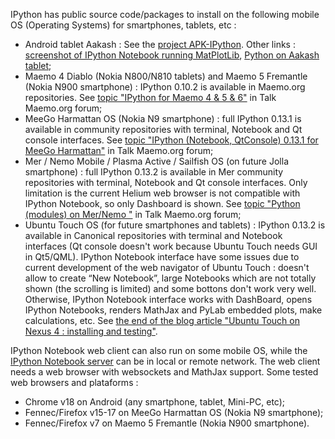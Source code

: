 IPython has public source code/packages to install on the following mobile OS (Operating Systems) for smartphones, tablets, etc :
* Android tablet Aakash : See the [project APK-IPython](https://github.com/androportal/apk-ipython). Other links : [screenshot of IPython Notebook running MatPlotLib](https://plus.google.com/u/0/117293602899680632636/posts/AK3VSc8MKRX), [Python on Aakash tablet](http://scipy.in/static/files/slides/python-on-aakash.pdf);
* Maemo 4 Diablo (Nokia N800/N810 tablets) and Maemo 5 Fremantle (Nokia N900 smartphone) : IPython 0.10.2 is available in Maemo.org repositories. See [topic "IPython for Maemo 4 & 5 & 6"](http://talk.maemo.org/showthread.php?p=1168357) in Talk Maemo.org forum;
* MeeGo Harmattan OS (Nokia N9 smartphone) : full IPython 0.13.1 is available in community repositories with terminal, Notebook and Qt console interfaces. See [topic "IPython (Notebook, QtConsole) 0.13.1 for MeeGo Harmattan"](http://talk.maemo.org/showthread.php?t=79997) in Talk Maemo.org forum;
* Mer / Nemo Mobile / Plasma Active / Sailfish OS (on future Jolla smartphone) : full IPython 0.13.2 is available in Mer community repositories with terminal, Notebook and Qt console interfaces. Only limitation is the current Helium web browser is not compatible with IPython Notebook, so only Dashboard is shown. See [topic "Python (modules) on Mer/Nemo "](http://talk.maemo.org/showpost.php?p=1348541&postcount=15) in Talk Maemo.org forum;
* Ubuntu Touch OS (for future smartphones and tablets) : IPython 0.13.2 is available in Canonical repositories with terminal and Notebook interfaces (Qt console doesn't work because Ubuntu Touch needs GUI in Qt5/QML). IPython Notebook interface have some issues due to current development of the web navigator of Ubuntu Touch : doesn't allow to create “New Notebook”, large Notebooks which are not totally shown (the scrolling is limited) and some bottons don't work very well. Otherwise, IPython Notebook interface works with DashBoard, opens IPython Notebooks, renders MathJax and PyLab embedded plots, make calculations, etc. See [the end of the blog article "Ubuntu Touch on Nexus 4 : installing and testing"](http://translate.google.com.br/translate?sl=pt&tl=en&js=n&prev=_t&hl=pt-BR&ie=UTF-8&eotf=1&u=http%3A%2F%2Frobertocolistete.wordpress.com%2F2013%2F05%2F26%2Fubuntu-touch-no-nexus-4-instalando-e-testando%2F).

IPython Notebook web client can also run on some mobile OS, while the [IPython Notebook server](http://ipython.org/ipython-doc/stable/interactive/htmlnotebook.html#quick-howto-running-a-public-notebook-server) can be in local or remote network. The web client needs a web browser with websockets and MathJax support. Some tested web browsers and plataforms :
* Chrome v18 on Android (any smartphone, tablet, Mini-PC, etc);
* Fennec/Firefox v15-17 on MeeGo Harmattan OS (Nokia N9 smartphone);
* Fennec/Firefox v7 on Maemo 5 Fremantle (Nokia N900 smartphone).

